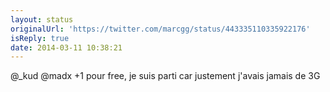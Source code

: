```yaml
---
layout: status
originalUrl: 'https://twitter.com/marcgg/status/443335110335922176'
isReply: true
date: 2014-03-11 10:38:21
---
```


@_kud @madx +1 pour free, je suis parti car justement j'avais jamais de 3G
